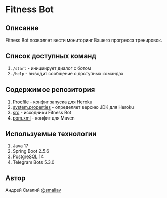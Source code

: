 # Fitness Bot
## Описание
Fitness Bot позволяет вести мониторинг Вашего прогресса тренировок.

## Список доступных команд
1. `/start` - инициирует диалог с ботом
2. `/help` - выводит сообщение о доступных командах

## Содержимое репозитория
1. [Procfile](Procfile) - конфиг запуска для Heroku
2. [system.properties](system.properties) - определяет версию JDK для Heroku 
3. [src](src) - исходники Fitness Bot
4. [pom.xml](pom.xml) - конфиг для Maven

## Используемые технологии
1. Java 17
2. Spring Boot 2.5.6
3. PostgreSQL 14
4. Telegram Bots 5.3.0

## Автор
Андрей Смалий [@smaliav](http://t.me/smaliav)
